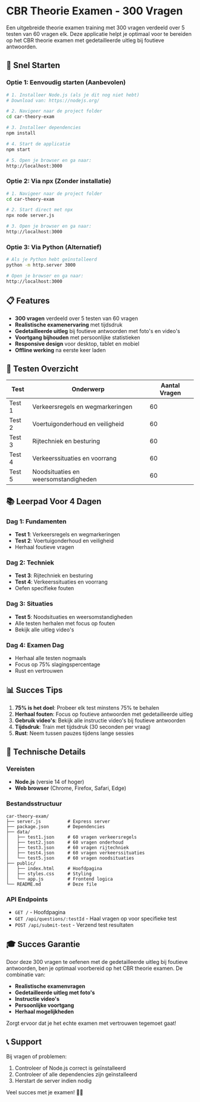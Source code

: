 # CBR Theorie Examen - 300 Vragen

Een uitgebreide theorie examen training met 300 vragen verdeeld over 5 testen van 60 vragen elk. Deze applicatie helpt je optimaal voor te bereiden op het CBR theorie examen met gedetailleerde uitleg bij foutieve antwoorden.

## 🚀 Snel Starten

### Optie 1: Eenvoudig starten (Aanbevolen)
```bash
# 1. Installeer Node.js (als je dit nog niet hebt)
# Download van: https://nodejs.org/

# 2. Navigeer naar de project folder
cd car-theory-exam

# 3. Installeer dependencies
npm install

# 4. Start de applicatie
npm start

# 5. Open je browser en ga naar:
http://localhost:3000
```

### Optie 2: Via npx (Zonder installatie)
```bash
# 1. Navigeer naar de project folder
cd car-theory-exam

# 2. Start direct met npx
npx node server.js

# 3. Open je browser en ga naar:
http://localhost:3000
```

### Optie 3: Via Python (Alternatief)
```bash
# Als je Python hebt geïnstalleerd
python -m http.server 3000

# Open je browser en ga naar:
http://localhost:3000
```

## 📋 Features

- **300 vragen** verdeeld over 5 testen van 60 vragen
- **Realistische examenervaring** met tijdsdruk
- **Gedetailleerde uitleg** bij foutieve antwoorden met foto's en video's
- **Voortgang bijhouden** met persoonlijke statistieken
- **Responsive design** voor desktop, tablet en mobiel
- **Offline werking** na eerste keer laden

## 🎯 Testen Overzicht

| Test | Onderwerp | Aantal Vragen |
|------|-----------|---------------|
| Test 1 | Verkeersregels en wegmarkeringen | 60 |
| Test 2 | Voertuigonderhoud en veiligheid | 60 |
| Test 3 | Rijtechniek en besturing | 60 |
| Test 4 | Verkeerssituaties en voorrang | 60 |
| Test 5 | Noodsituaties en weersomstandigheden | 60 |

## 📚 Leerpad Voor 4 Dagen

### Dag 1: Fundamenten
- **Test 1**: Verkeersregels en wegmarkeringen
- **Test 2**: Voertuigonderhoud en veiligheid
- Herhaal foutieve vragen

### Dag 2: Techniek
- **Test 3**: Rijtechniek en besturing
- **Test 4**: Verkeerssituaties en voorrang
- Oefen specifieke fouten

### Dag 3: Situaties
- **Test 5**: Noodsituaties en weersomstandigheden
- Alle testen herhalen met focus op fouten
- Bekijk alle uitleg video's

### Dag 4: Examen Dag
- Herhaal alle testen nogmaals
- Focus op 75% slagingspercentage
- Rust en vertrouwen

## 📊 Succes Tips

1. **75% is het doel**: Probeer elk test minstens 75% te behalen
2. **Herhaal fouten**: Focus op foutieve antwoorden met gedetailleerde uitleg
3. **Gebruik video's**: Bekijk alle instructie video's bij foutieve antwoorden
4. **Tijdsdruk**: Train met tijdsdruk (30 seconden per vraag)
5. **Rust**: Neem tussen pauzes tijdens lange sessies

## 🔧 Technische Details

### Vereisten
- **Node.js** (versie 14 of hoger)
- **Web browser** (Chrome, Firefox, Safari, Edge)

### Bestandsstructuur
```
car-theory-exam/
├── server.js          # Express server
├── package.json       # Dependencies
├── data/
│   ├── test1.json     # 60 vragen verkeersregels
│   ├── test2.json     # 60 vragen onderhoud
│   ├── test3.json     # 60 vragen rijtechniek
│   ├── test4.json     # 60 vragen verkeerssituaties
│   └── test5.json     # 60 vragen noodsituaties
├── public/
│   ├── index.html     # Hoofdpagina
│   ├── styles.css     # Styling
│   └── app.js         # Frontend logica
└── README.md          # Deze file
```

### API Endpoints
- `GET /` - Hoofdpagina
- `GET /api/questions/:testId` - Haal vragen op voor specifieke test
- `POST /api/submit-test` - Verzend test resultaten

## 🎓 Succes Garantie

Door deze 300 vragen te oefenen met de gedetailleerde uitleg bij foutieve antwoorden, ben je optimaal voorbereid op het CBR theorie examen. De combinatie van:

- **Realistische examenvragen**
- **Gedetailleerde uitleg met foto's**
- **Instructie video's**
- **Persoonlijke voortgang**
- **Herhaal mogelijkheden**

Zorgt ervoor dat je het echte examen met vertrouwen tegemoet gaat!

## 📞 Support

Bij vragen of problemen:
1. Controleer of Node.js correct is geïnstalleerd
2. Controleer of alle dependencies zijn geïnstalleerd
3. Herstart de server indien nodig

Veel succes met je examen! 🚗💨